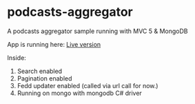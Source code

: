 podcasts-aggregator
===================

A podcasts aggregator sample running with MVC 5 &amp; MongoDB

App is running here: <a href="http://podcasts-agregator.apphb.com/" target="_blank">Live version</a> 

Inside:
<ol>
  <li>  Search enabled </li>
  <li>  Pagination enabled </li>
  <li>  Fedd updater enabled (called via url call for now.) </li>
  <li>  Running on mongo with mongodb C# driver </li>
</ol>
